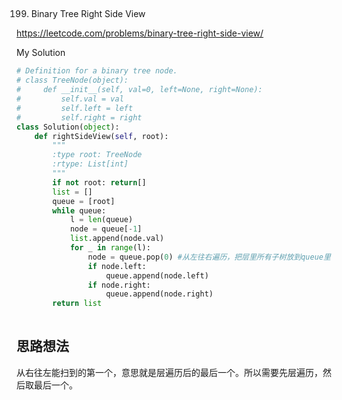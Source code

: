 ## 
199. Binary Tree Right Side View

https://leetcode.com/problems/binary-tree-right-side-view/

My Solution

```python
# Definition for a binary tree node.
# class TreeNode(object):
#     def __init__(self, val=0, left=None, right=None):
#         self.val = val
#         self.left = left
#         self.right = right
class Solution(object):
    def rightSideView(self, root):
        """
        :type root: TreeNode
        :rtype: List[int]
        """
        if not root: return[]
        list = []
        queue = [root]
        while queue:
            l = len(queue)
            node = queue[-1]
            list.append(node.val)
            for _ in range(l):
                node = queue.pop(0) #从左往右遍历，把层里所有子树放到queue里，所以需要pop(0)
                if node.left: 
                    queue.append(node.left)
                if node.right:
                    queue.append(node.right)                  
        return list
        
```

## 思路想法
从右往左能扫到的第一个，意思就是层遍历后的最后一个。所以需要先层遍历，然后取最后一个。

